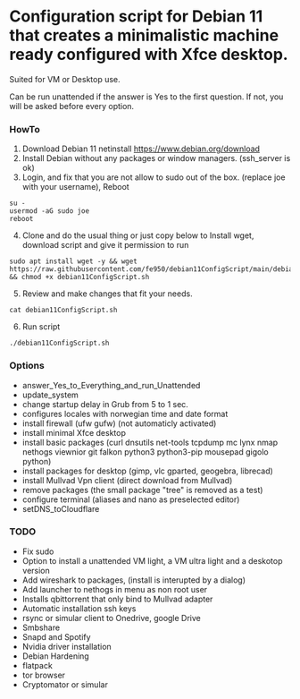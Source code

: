 #  Configuration script for Debian 11 that creates a minimalistic machine ready configured with Xfce desktop.
Suited for VM or Desktop use.

Can be run unattended if the answer is Yes to the first question.
If not, you will be asked before every option.


### HowTo
 1. Download Debian 11 netinstall https://www.debian.org/download 
 2. Install Debian without any packages or window managers. (ssh_server is ok)
 3. Login, and fix that you are not allow to sudo out of the box. (replace joe with your username), Reboot
```
su -
usermod -aG sudo joe
reboot
```

4. Clone and do the usual thing or just copy below to Install wget, download script and give it permission to run
 ```
sudo apt install wget -y && wget https://raw.githubusercontent.com/fe950/debian11ConfigScript/main/debian11ConfigScript.sh && chmod +x debian11ConfigScript.sh
```
5. Review and make changes that fit your needs.
```
cat debian11ConfigScript.sh
```
6. Run script
```
./debian11ConfigScript.sh

```
### Options 
- answer_Yes_to_Everything_and_run_Unattended
- update_system
- change startup delay in Grub from 5 to 1 sec.
- configures locales with norwegian time and date format
- install firewall (ufw  gufw) (not automaticly activated)
- install minimal Xfce desktop
- install basic packages (curl dnsutils net-tools tcpdump mc lynx nmap nethogs viewnior git falkon python3 python3-pip mousepad gigolo python)
- install packages for desktop (gimp, vlc gparted, geogebra, librecad)
- install Mullvad Vpn client (direct download from Mullvad)
- remove packages (the small package "tree" is removed as a test)
- configure terminal (aliases and nano as preselected editor)
- setDNS_toCloudflare






### TODO
- Fix sudo 
- Option to install a unattended VM light, a VM ultra light and a deskotop version
- Add wireshark to packages, (install is interupted by a dialog)
- Add launcher to nethogs in menu as non root user
- Installs qbittorrent that only bind to Mullvad adapter
- Automatic installation ssh keys
- rsync or simular client to Onedrive, google Drive
- Smbshare
- Snapd and Spotify
- Nvidia driver installation
- Debian Hardening
- flatpack
- tor browser
- Cryptomator or simular
